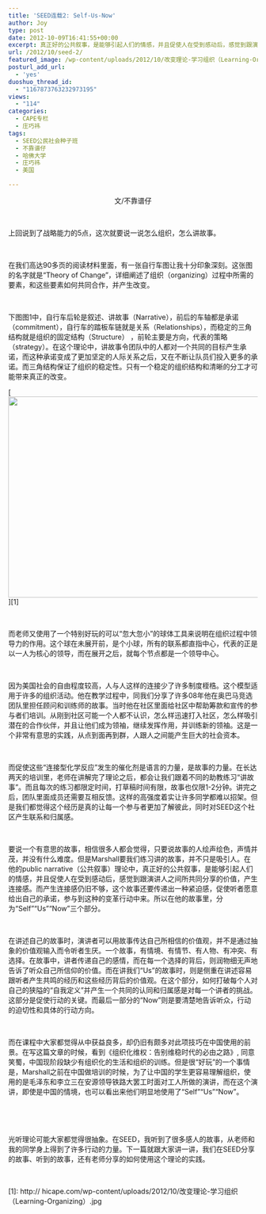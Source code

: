 ```yaml
---
title: 'SEED连载2: Self-Us-Now'
author: Joy
type: post
date: 2012-10-09T16:41:55+00:00
excerpt: 真正好的公共叙事，是能够引起人们的情感，并且促使人在受到感动后，感觉到跟演讲人之间所共同分享的价值，产生连接感。而产生连接感仍旧不够，这个故事还要传递出一种紧迫感，促使听者愿意给出自己的承诺，参与到这种的变革行动中来。
url: /2012/10/seed-2/
featured_image: /wp-content/uploads/2012/10/改变理论-学习组织（Learning-Organizing）.jpg
posturl_add_url:
  - 'yes'
duoshuo_thread_id:
  - "1167873763232973195"
views:
  - "114"
categories:
  - CAPE专栏
  - 庄巧祎
tags:
  - SEED公民社会种子班
  - 不靠谱仔
  - 哈佛大学
  - 庄巧祎
  - 美国

---
```

<p style="text-align: center;">
  文/不靠谱仔
</p>

&nbsp;

上回说到了战略能力的5点，这次就要说一说怎么组织，怎么讲故事。

&nbsp;

在我们高达90多页的阅读材料里面，有一张自行车图让我十分印象深刻。这张图的名字就是“Theory of Change”，详细阐述了组织（organizing）过程中所需的要素，和这些要素如何共同合作，并产生改变。

&nbsp;

下图图1中，自行车后轮是叙述、讲故事（Narrative），前后的车轴都是承诺（commitment），自行车的踏板车链就是关系（Relationships），而稳定的三角结构就是组织的固定结构（Structure） ，前轮主要是方向，代表的策略（strategy）。在这个理论中，讲故事令团队中的人都对一个共同的目标产生承诺，而这种承诺变成了更加坚定的人际关系之后，又在不断让队员们投入更多的承诺。而三角结构保证了组织的稳定性。只有一个稳定的组织结构和清晰的分工才可能带来真正的改变。

[<img class="alignnone size-full wp-image-4312" title="改变理论--学习组织（Learning Organizing）" alt="" src="http:// hicape.com/wp-content/uploads/2012/10/改变理论-学习组织（Learning-Organizing）.jpg" width="706" height="406" srcset="http://hicape.com/wp-content/uploads/2012/10/改变理论-学习组织（Learning-Organizing）.jpg 706w, http://hicape.com/wp-content/uploads/2012/10/改变理论-学习组织（Learning-Organizing）-300x172.jpg 300w" sizes="(max-width: 706px) 100vw, 706px" />][1]

&nbsp;

而老师又使用了一个特别好玩的可以“忽大忽小”的球体工具来说明在组织过程中领导力的作用。这个球在未展开前，是个小球，所有的联系都直指中心，代表的正是以一人为核心的领导，而在展开之后，就每个节点都是一个领导中心。

&nbsp;

因为美国社会的自由程度较高，人与人这样的连接少了许多制度桎梏。这个模型适用于许多的组织活动。他在教学过程中，同我们分享了许多08年他在奥巴马竞选团队里担任顾问和训练师的故事。当时他在社区里面给社区中帮助筹款和宣传的参与者们培训。从刚到社区可能一个人都不认识，怎么样迅速打入社区，怎么样吸引潜在的合作伙伴，并且让他们成为领袖，继续发挥作用，并训练新的领袖。这是一个非常有意思的实践，从点到面再到群，人跟人之间能产生巨大的社会资本。

&nbsp;

而促使这些“连接型化学反应”发生的催化剂是语言的力量，是故事的力量。在长达两天的培训里，老师在讲解完了理论之后，都会让我们跟着不同的助教练习“讲故事”。而且每次的练习都限定时间，打草稿时间有限，故事也仅限1-2分钟。讲完之后，团队里面成员还需要互相反馈。这样的高强度着实让许多同学都难以招架。但是我们都觉得这个经历是真的让每一个参与者更加了解彼此，同时对SEED这个社区产生联系和归属感。

&nbsp;

要说一个有意思的故事，相信很多人都会觉得，只要说故事的人绘声绘色，声情并茂，并没有什么难度。但是Marshall要我们练习讲的故事，并不只是吸引人。在他的public narrative（公共叙事）理论中，真正好的公共叙事，是能够引起人们的情感，并且促使人在受到感动后，感觉到跟演讲人之间所共同分享的价值，产生连接感。而产生连接感仍旧不够，这个故事还要传递出一种紧迫感，促使听者愿意给出自己的承诺，参与到这种的变革行动中来。所以在他的故事里，分为“Self”“Us”“Now”三个部分。

&nbsp;

在讲述自己的故事时，演讲者可以用故事传达自己所相信的价值观，并不是通过抽象的价值观输入而令听者生厌。一个故事，有情境、有情节、有人物、有冲突、有选择。在故事中，讲者传递自己的感情，而在每一个选择的背后，则润物细无声地告诉了听众自己所信仰的价值。而在讲我们“Us&#8221;的故事时，则是侧重在讲述容易跟听者产生共鸣的经历和这些经历背后的价值观。在这个部分，如何打破每个人对自己的狭隘的“自我定义”并产生一个共同的认同和归属感是对每一个讲者的挑战。这部分是促使行动的关键。而最后一部分的“Now”则是要清楚地告诉听众，行动的迫切性和具体的行动方向。

&nbsp;

而在课程中大家都觉得从中获益良多，却仍旧有颇多对此项技巧在中国使用的前景。在写这篇文章的时候，看到《组织化维权：告别维稳时代的必由之路》, 同意笑蜀，中国现阶段缺少有组织化的生活和组织的训练。但是很“好玩”的一个事情是，Marshall之前在中国做培训的时候，为了让中国的学生更容易理解组织，使用的是毛泽东和李立三在安源领导铁路大罢工时面对工人所做的演讲，而在这个演讲，即使是中国的情境，也可以看出来他们明显地使用了“Self”“Us”“Now”。

&nbsp;

&nbsp;

光听理论可能大家都觉得很抽象。在SEED，我听到了很多感人的故事，从老师和我的同学身上得到了许多行动的力量。下一篇就跟大家讲一讲，我们在SEED分享的故事、听到的故事，还有老师分享的如何使用这个理论的实践。

&nbsp;

 [1]: http:// hicape.com/wp-content/uploads/2012/10/改变理论-学习组织（Learning-Organizing）.jpg